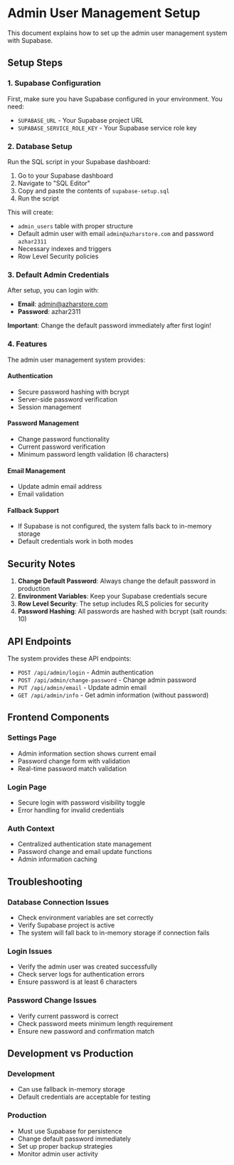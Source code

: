 # Admin User Management Setup

This document explains how to set up the admin user management system with Supabase.

## Setup Steps

### 1. Supabase Configuration

First, make sure you have Supabase configured in your environment. You need:

- `SUPABASE_URL` - Your Supabase project URL
- `SUPABASE_SERVICE_ROLE_KEY` - Your Supabase service role key

### 2. Database Setup

Run the SQL script in your Supabase dashboard:

1. Go to your Supabase dashboard
2. Navigate to "SQL Editor"
3. Copy and paste the contents of `supabase-setup.sql`
4. Run the script

This will create:

- `admin_users` table with proper structure
- Default admin user with email `admin@azharstore.com` and password `azhar2311`
- Necessary indexes and triggers
- Row Level Security policies

### 3. Default Admin Credentials

After setup, you can login with:

- **Email**: admin@azharstore.com
- **Password**: azhar2311

**Important**: Change the default password immediately after first login!

### 4. Features

The admin user management system provides:

#### Authentication

- Secure password hashing with bcrypt
- Server-side password verification
- Session management

#### Password Management

- Change password functionality
- Current password verification
- Minimum password length validation (6 characters)

#### Email Management

- Update admin email address
- Email validation

#### Fallback Support

- If Supabase is not configured, the system falls back to in-memory storage
- Default credentials work in both modes

## Security Notes

1. **Change Default Password**: Always change the default password in production
2. **Environment Variables**: Keep your Supabase credentials secure
3. **Row Level Security**: The setup includes RLS policies for security
4. **Password Hashing**: All passwords are hashed with bcrypt (salt rounds: 10)

## API Endpoints

The system provides these API endpoints:

- `POST /api/admin/login` - Admin authentication
- `POST /api/admin/change-password` - Change admin password
- `PUT /api/admin/email` - Update admin email
- `GET /api/admin/info` - Get admin information (without password)

## Frontend Components

### Settings Page

- Admin information section shows current email
- Password change form with validation
- Real-time password match validation

### Login Page

- Secure login with password visibility toggle
- Error handling for invalid credentials

### Auth Context

- Centralized authentication state management
- Password change and email update functions
- Admin information caching

## Troubleshooting

### Database Connection Issues

- Check environment variables are set correctly
- Verify Supabase project is active
- The system will fall back to in-memory storage if connection fails

### Login Issues

- Verify the admin user was created successfully
- Check server logs for authentication errors
- Ensure password is at least 6 characters

### Password Change Issues

- Verify current password is correct
- Check password meets minimum length requirement
- Ensure new password and confirmation match

## Development vs Production

### Development

- Can use fallback in-memory storage
- Default credentials are acceptable for testing

### Production

- Must use Supabase for persistence
- Change default password immediately
- Set up proper backup strategies
- Monitor admin user activity
